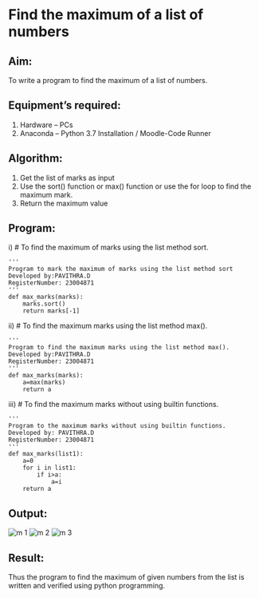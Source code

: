 # Find the maximum of a list of numbers
## Aim:
To write a program to find the maximum of a list of numbers.
## Equipment’s required:
1.	Hardware – PCs
2.	Anaconda – Python 3.7 Installation / Moodle-Code Runner
## Algorithm:
1.	Get the list of marks as input
2.	Use the sort() function or max() function or use the for loop to find the maximum mark.
3.	Return the maximum value
## Program:

i)	# To find the maximum of marks using the list method sort.
```
''' 
Program to mark the maximum of marks using the list method sort
Developed by:PAVITHRA.D
RegisterNumber: 23004871
'''
def max_marks(marks):
    marks.sort()
    return marks[-1]

```

ii)	# To find the maximum marks using the list method max().
```
''' 
Program to find the maximum marks using the list method max().
Developed by:PAVITHRA.D 
RegisterNumber: 23004871
'''
def max_marks(marks):
    a=max(marks)
    return a

```

iii) # To find the maximum marks without using builtin functions.
```
''' 
Program to the maximum marks without using builtin functions.
Developed by: PAVITHRA.D
RegisterNumber: 23004871
'''
def max_marks(list1):
    a=0
    for i in list1:
        if i>a:
            a=i
    return a        

```
## Output:
![m 1](https://github.com/PavithraD23004871/FindMaximum/assets/138955967/0dea0e07-a24e-4561-aee2-35fc34196006)
![m 2](https://github.com/PavithraD23004871/FindMaximum/assets/138955967/49e46c0c-10ed-4f0d-8235-02911c8d2e44)
![m 3](https://github.com/PavithraD23004871/FindMaximum/assets/138955967/697a1a12-f500-4e98-9559-5e40c0f8f23d)

## Result:
Thus the program to find the maximum of given numbers from the list is written and verified using python programming.
